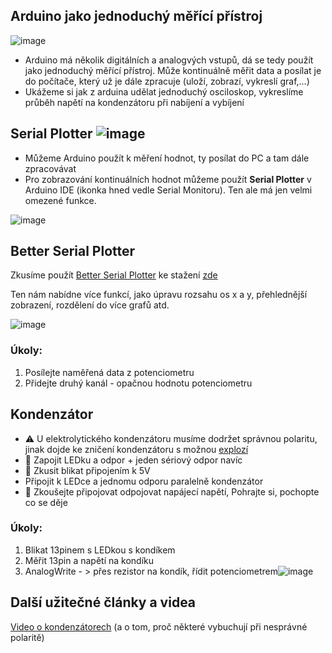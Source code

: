 ## Arduino jako jednoduchý měřící přístroj
![image](https://github.com/user-attachments/assets/d388171d-3d0b-4923-83e2-bf263e34e9d4)
- Arduino má několik digitálních a analogvých vstupů, dá se tedy použít jako jednoduchý měřící přístroj. Může kontinuálně měřit data a posílat je do počítače, který už je dále zpracuje (uloží, zobrazí, vykreslí graf,...)
- Ukážeme si jak z arduina udělat jednoduchý osciloskop, vykreslíme průběh napětí na kondenzátoru při nabíjení a vybíjení


## Serial Plotter     ![image](https://github.com/user-attachments/assets/745f94db-69d8-4204-b9f0-b735ca78a35f)

- Můžeme Arduino použít k měření hodnot, ty posílat do PC a tam dále zpracovávat
- Pro zobrazování kontinuálních hodnot můžeme použít **Serial Plotter** v Arduino IDE (ikonka hned vedle Serial Monitoru). Ten ale má jen velmi omezené funkce.

![image](https://github.com/user-attachments/assets/6a673e10-8fd6-433a-ba71-812124b480e4)

## Better Serial Plotter
Zkusíme použít [Better Serial Plotter](https://github.com/nathandunk/BetterSerialPlotter) ke stažení [zde](https://github.com/nathandunk/BetterSerialPlotter/releases/download/v0.1.2/BetterSerialPlotter-v0.1.2-Windows.zip)

Ten nám nabídne více funkcí, jako úpravu rozsahu os x a y, přehlednější zobrazení, rozdělení do více grafů atd.

![image](https://github.com/user-attachments/assets/41677a14-07b7-466c-8c68-02acaf63060b)


### Úkoly:
1. Posílejte naměřená data z potenciometru
2. Přidejte druhý kanál - opačnou hodnotu potenciometru


## Kondenzátor
- :warning: U elektrolytického kondenzátoru musíme dodržet správnou polaritu, jinak dojde ke zničení kondenzátoru s možnou [explozí](https://www.youtube.com/watch?v=rr7bPmGTQUk&ab_channel=ElectroBOOM)
- :baby_chick: Zapojit LEDku a odpor + jeden sériový odpor navíc
- :baby: Zkusit blikat připojením k 5V
- Připojit k LEDce a jednomu odporu paralelně kondenzátor
- :crown: Zkoušejte připojovat odpojovat napájecí napětí, Pohrajte si, pochopte co se děje

### Úkoly:
1. Blikat 13pinem s LEDkou s kondíkem
2. Měřit 13pin a napětí na kondíku
3. AnalogWrite - > přes rezistor na kondík, řídit potenciometrem![image](https://github.com/user-attachments/assets/4ac69565-68c5-493c-869d-f8647295048c)

## Další užitečné články a videa

[Video o kondenzátorech](https://www.youtube.com/watch?v=K_MFUkW1-Qo&ab_channel=N%C3%A1zorn%C3%A1elektrotechnika) (a o tom, proč některé vybuchují při nesprávné polaritě)
